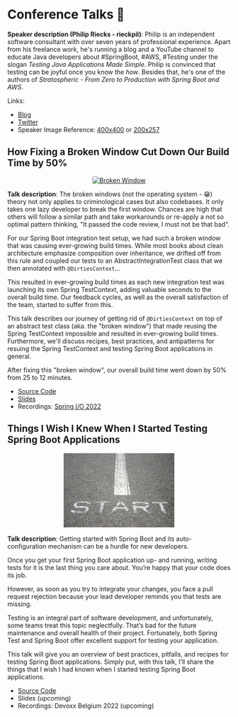 # Conference Talks 🎤

**Speaker description (Philip Riecks - rieckpil)**: Philip is an independent software consultant with over seven years of professional experience. Apart from his freelance work, he's running a blog and a YouTube channel to educate Java developers about #SpringBoot, #AWS, #Testing under the slogan _Testing Java Applications Made Simple_. Philip is convinced that testing can be joyful once you know the _how_. Besides that, he's one of the authors of _Stratospheric - From Zero to Production with Spring Boot and AWS_.

Links:
- [Blog](https://rieckpil.de)
- [Twitter](https://twitter.com/rieckpil)
- Speaker Image Reference: [400x400](/resources/rieckpil-400x400.jpg) or [200x257](/resources/rieckpil-200x257.jpg)

## How Fixing a Broken Window Cut Down Our Build Time by 50%

<p align="center">
  <a href="https://rieckpil.de">
    <img src="/resources/broken-window.png" alt="Broken Window"/>
  </a>
</p>

**Talk description**: The broken windows (not the operating system - 😁) theory not only applies to criminological cases but also codebases. It only takes one lazy developer to break the first window. Chances are high that others will follow a similar path and take workarounds or re-apply a not so optimal pattern thinking, "It passed the code review, I must not be that bad".

For our Spring Boot integration test setup, we had such a broken window that was causing ever-growing build times. While most books about clean architecture emphasize composition over inheritance, we drifted off from this rule and coupled our tests to an AbstractIntegrationTest class that we then annotated with `@DirtiesContext`...

This resulted in ever-growing build times as each new integration test was launching its own Spring TestContext, adding valuable seconds to the overall build time. Our feedback cycles, as well as the overall satisfaction of the team, started to suffer from this.

This talk describes our journey of getting rid of `@DirtiesContext` on top of an abstract test class (aka. the "broken window") that made reusing the Spring TestContext impossible and resulted in ever-growing build times. Furthermore, we'll discuss recipes, best practices, and antipatterns for resuing the Spring TestContext and testing Spring Boot applications in general.

After fixing this "broken window", our overall build time went down by 50% from 25 to 12 minutes.

- [Source Code](/fixing-a-broken-window/)
- [Slides](https://speakerdeck.com/rieckpil/how-fixing-a-broken-window-cut-down-our-build-time-by-50-percent)
- Recordings: [Spring I/O 2022](https://www.youtube.com/watch?v=c-GV2PxymoY)

## Things I Wish I Knew When I Started Testing Spring Boot Applications

<p align="center">
  <a href="https://rieckpil.de">
    <img src="/resources/getting-started.jpg" alt="Getting Started"/>
  </a>
</p>

**Talk description**: Getting started with Spring Boot and its auto-configuration mechanism can be a hurdle for new developers.

Once you get your first Spring Boot application up- and running, writing tests for it is the last thing you care about. You’re happy that your code does its job.

However, as soon as you try to integrate your changes, you face a pull request rejection because your lead developer reminds you that tests are missing.

Testing is an integral part of software development, and unfortunately, some teams treat this topic neglectfully. That’s bad for the future maintenance and overall health of their project. Fortunately, both Spring Test and Spring Boot offer excellent support for testing your application.

This talk will give you an overview of best practices, pitfalls, and recipes for testing Spring Boot applications. Simply put, with this talk, I’ll share the things that I wish I had known when I started testing Spring Boot applications.


- [Source Code](/things-i-wish-i-knew-spring-boot-testing/)
- Slides (upcoming)
- Recordings: Devoxx Belgium 2022 (upcoming)